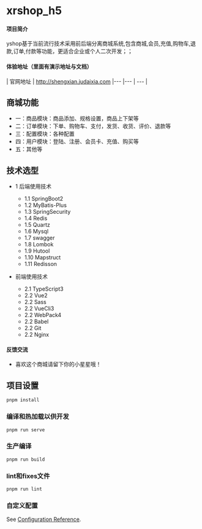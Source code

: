 # xrshop_h5

#### 项目简介
yshop基于当前流行技术采用前后端分离商城系统,包含商城,会员,充值,购物车,退款,订单,付款等功能，更适合企业或个人二次开发；；


#### 体验地址（里面有演示地址与文档）

|   官网地址  |    http://shengxian.judaixia.com 
|---  |--- | --- |


## 商城功能

* 一：商品模块：商品添加、规格设置，商品上下架等
* 二：订单模块：下单、购物车、支付，发货、收货、评价、退款等
* 三：配置模块：各种配置
* 四：用户模块：登陆、注册、会员卡、充值、购买等
* 五：其他等


## 技术选型
* 1 后端使用技术
    * 1.1 SpringBoot2
    * 1.2 MyBatis-Plus
    * 1.3 SpringSecurity
    * 1.4 Redis
    * 1.5 Quartz
    * 1.6 Mysql
    * 1.7 swagger
    * 1.8 Lombok
    * 1.9 Hutool
    * 1.10 Mapstruct
    * 1.11 Redisson
        
* 前端使用技术
    * 2.1 TypeScript3
    * 2.2 Vue2
    * 2.2 Sass
    * 2.2 VueCli3
    * 2.2 WebPack4
    * 2.2 Babel
    * 2.2 Git
    * 2.2 Nginx​



	
#### 反馈交流
- 喜欢这个商城请留下你的小星星哦！

## 项目设置
```
pnpm install
```

### 编译和热加载以供开发
```
pnpm run serve
```

### 生产编译
```
pnpm run build
```

### lint和fixes文件
```
pnpm run lint
```

### 自定义配置
See [Configuration Reference](https://cli.vuejs.org/config/).
